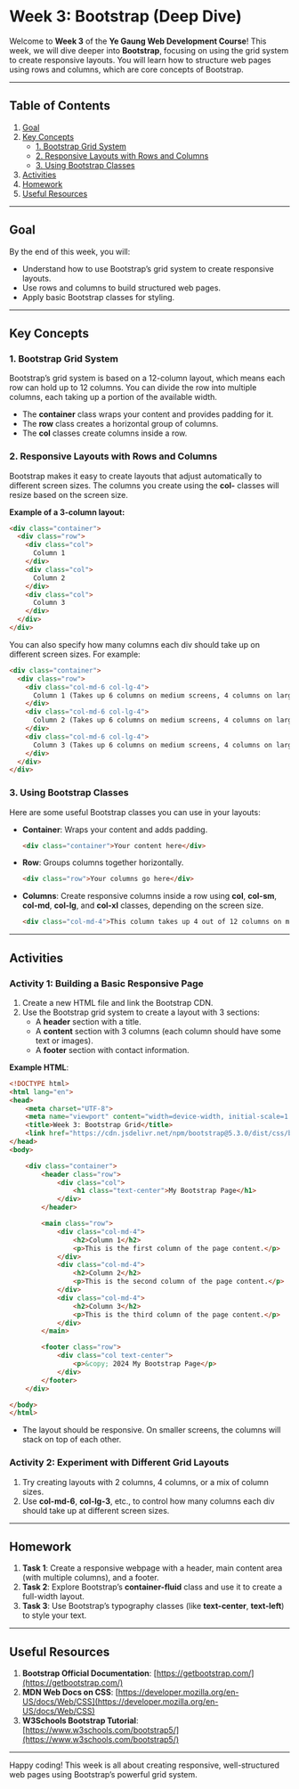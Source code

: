 
# Week 3: Bootstrap (Deep Dive)

Welcome to **Week 3** of the **Ye Gaung Web Development Course**! This week, we will dive deeper into **Bootstrap**, focusing on using the grid system to create responsive layouts. You will learn how to structure web pages using rows and columns, which are core concepts of Bootstrap.

---

## Table of Contents

1. [Goal](#goal)
2. [Key Concepts](#key-concepts)
   - [1. Bootstrap Grid System](#1-bootstrap-grid-system)
   - [2. Responsive Layouts with Rows and Columns](#2-responsive-layouts-with-rows-and-columns)
   - [3. Using Bootstrap Classes](#3-using-bootstrap-classes)
3. [Activities](#activities)
4. [Homework](#homework)
5. [Useful Resources](#useful-resources)

---

## Goal

By the end of this week, you will:
- Understand how to use Bootstrap’s grid system to create responsive layouts.
- Use rows and columns to build structured web pages.
- Apply basic Bootstrap classes for styling.

---

## Key Concepts

### 1. Bootstrap Grid System

Bootstrap’s grid system is based on a 12-column layout, which means each row can hold up to 12 columns. You can divide the row into multiple columns, each taking up a portion of the available width.

- The **container** class wraps your content and provides padding for it.
- The **row** class creates a horizontal group of columns.
- The **col** classes create columns inside a row.

### 2. Responsive Layouts with Rows and Columns

Bootstrap makes it easy to create layouts that adjust automatically to different screen sizes. The columns you create using the **col-** classes will resize based on the screen size.

**Example of a 3-column layout:**
```html
<div class="container">
  <div class="row">
    <div class="col">
      Column 1
    </div>
    <div class="col">
      Column 2
    </div>
    <div class="col">
      Column 3
    </div>
  </div>
</div>
```

You can also specify how many columns each div should take up on different screen sizes. For example:

```html
<div class="container">
  <div class="row">
    <div class="col-md-6 col-lg-4">
      Column 1 (Takes up 6 columns on medium screens, 4 columns on large screens)
    </div>
    <div class="col-md-6 col-lg-4">
      Column 2 (Takes up 6 columns on medium screens, 4 columns on large screens)
    </div>
    <div class="col-md-6 col-lg-4">
      Column 3 (Takes up 6 columns on medium screens, 4 columns on large screens)
    </div>
  </div>
</div>
```

### 3. Using Bootstrap Classes

Here are some useful Bootstrap classes you can use in your layouts:

- **Container**: Wraps your content and adds padding.
  ```html
  <div class="container">Your content here</div>
  ```
  
- **Row**: Groups columns together horizontally.
  ```html
  <div class="row">Your columns go here</div>
  ```
  
- **Columns**: Create responsive columns inside a row using **col**, **col-sm**, **col-md**, **col-lg**, and **col-xl** classes, depending on the screen size.
  ```html
  <div class="col-md-4">This column takes up 4 out of 12 columns on medium screens</div>
  ```

---

## Activities

### Activity 1: Building a Basic Responsive Page

1. Create a new HTML file and link the Bootstrap CDN.
2. Use the Bootstrap grid system to create a layout with 3 sections:
   - A **header** section with a title.
   - A **content** section with 3 columns (each column should have some text or images).
   - A **footer** section with contact information.

**Example HTML**:

```html
<!DOCTYPE html>
<html lang="en">
<head>
    <meta charset="UTF-8">
    <meta name="viewport" content="width=device-width, initial-scale=1.0">
    <title>Week 3: Bootstrap Grid</title>
    <link href="https://cdn.jsdelivr.net/npm/bootstrap@5.3.0/dist/css/bootstrap.min.css" rel="stylesheet">
</head>
<body>

    <div class="container">
        <header class="row">
            <div class="col">
                <h1 class="text-center">My Bootstrap Page</h1>
            </div>
        </header>

        <main class="row">
            <div class="col-md-4">
                <h2>Column 1</h2>
                <p>This is the first column of the page content.</p>
            </div>
            <div class="col-md-4">
                <h2>Column 2</h2>
                <p>This is the second column of the page content.</p>
            </div>
            <div class="col-md-4">
                <h2>Column 3</h2>
                <p>This is the third column of the page content.</p>
            </div>
        </main>

        <footer class="row">
            <div class="col text-center">
                <p>&copy; 2024 My Bootstrap Page</p>
            </div>
        </footer>
    </div>

</body>
</html>
```

- The layout should be responsive. On smaller screens, the columns will stack on top of each other.

### Activity 2: Experiment with Different Grid Layouts

1. Try creating layouts with 2 columns, 4 columns, or a mix of column sizes.
2. Use **col-md-6**, **col-lg-3**, etc., to control how many columns each div should take up at different screen sizes.

---

## Homework

1. **Task 1**: Create a responsive webpage with a header, main content area (with multiple columns), and a footer.
2. **Task 2**: Explore Bootstrap’s **container-fluid** class and use it to create a full-width layout.
3. **Task 3**: Use Bootstrap’s typography classes (like **text-center**, **text-left**) to style your text.

---

## Useful Resources

1. **Bootstrap Official Documentation**: [https://getbootstrap.com/](https://getbootstrap.com/)
2. **MDN Web Docs on CSS**: [https://developer.mozilla.org/en-US/docs/Web/CSS](https://developer.mozilla.org/en-US/docs/Web/CSS)
3. **W3Schools Bootstrap Tutorial**: [https://www.w3schools.com/bootstrap5/](https://www.w3schools.com/bootstrap5/)

---

Happy coding! This week is all about creating responsive, well-structured web pages using Bootstrap’s powerful grid system.
